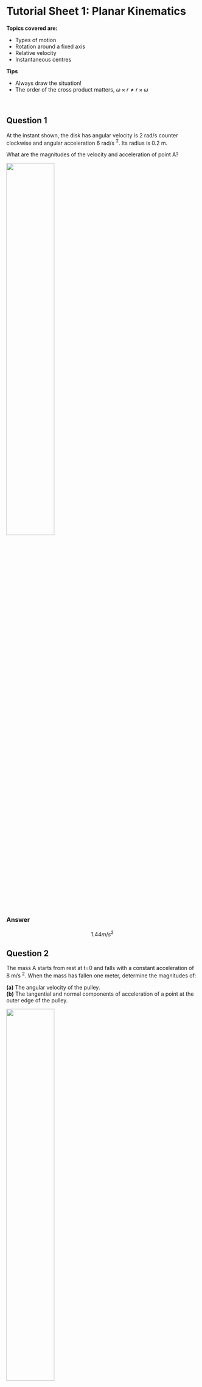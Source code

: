 <script type="text/x-mathjax-config">
  MathJax.Hub.Config({
    tex2jax: {
      inlineMath: [ ['$','$'], ["\\(","\\)"] ],
      processEscapes: true
    }
  });
</script>

<script type="text/javascript" async
  src="https://cdnjs.cloudflare.com/ajax/libs/mathjax/2.7.5/MathJax.js?config=TeX-MML-AM_CHTML">
</script>
<script type="text/javascript" src="tutorialSheetScripts.js"> </script>
<link rel="stylesheet" type="text/css" media="all" href="styles.css">


# Tutorial Sheet 1: Planar Kinematics

**Topics covered are:**
- Types of motion
- Rotation around a fixed axis
- Relative velocity
- Instantaneous centres

**Tips**
- Always draw the situation! 
- The order of the cross product matters, $\omega\times r \neq r\times\omega$

<br>

## Question 1 

At the instant shown, the disk has angular velocity is 2 rad/s counter clockwise and angular acceleration 6 rad/s $^2$. Its radius is 0.2 m. 

What are the magnitudes of the velocity and acceleration of point A?

<img src = "figs\01_planar_kinematics\Q1.jpg" width="50%"> <br>


### Answer

$$1.44m/s^2 $$

## Question 2

The mass A starts from rest at t=0 and falls with a constant acceleration of 8 m/s $^2$. When the mass has fallen one meter, determine the magnitudes of: 

**(a)** The angular velocity of the pulley. <br>
**(b)** The tangential and normal components of acceleration of a point at the outer edge of the pulley.

<img src = "figs\01_planar_kinematics\Q2.jpg" width="50%"> <br>

### Answer

**(a)** 

$$ 40 rad/s $$

**(b)** 

$$ 8m/s^2 $$

## Question 3

**(a)**  If the bicycle’s 120 mm radius sprocket  wheel rotates through one revolution, through how many revolutions does the 45 mm gear turn? <br>
**(b)** If the angular velocity of the sprocket wheel is 1 rad/s, what is the
 angular velocity of the gear?

<img src = "figs\01_planar_kinematics\Q3.jpg" width="50%"> <br>

### Answer

**(a)** 

$$ x=2.67 \text{ revs} $$ 

**(b)** 

$$ 67 rad/s $$ 

## Question 4

The disk is rotating about the origin with a constant clockwise angular velocity of 100 rpm. Determine the 𝑥 and 𝑦 components of velocity of points 𝐴 and 𝐵 (in cm/s).

<img src = "figs\01_planar_kinematics\Q4.jpg" width="50%"> <br>

### Answer

$$ v_B=167.55j  cm/s $$

## Question 5

The bar is moving in the x–y plane and is rotating in the counterclockwise direction. The magnitude of the velocity of point A relative to point B is 8 m/s. Relative to a nonrotating referenece frame with origin A, what is the 

**(a)** Angular velocity of the bar. <br>
**(b)**  Velocity of B relative to the reference frame in vector form.

<img src = "figs\01_planar_kinematics\Q5.jpg" width="50%"> <br>

### Answer

**(a)** 

$$ 4 rad/s $$

**(b)** 

$$ -4i + 6.93j$$ 

## Question 6

The bar is rotating in the counterclockwise direction with angular velocity ω. The magnitude of the velocity of point A relative to point B is 6 m/s. Determine the velocity of point B (relative to the origin).

<img src = "figs\01_planar_kinematics\Q6.jpg" width="50%"> <br>

### Answer

$$ v_B = 1.2i+2.4j \text{ m/s} $$

## Question 7

The helicopter is in planar motion in  the x–y plane. At the instant shown, the position of its center of mass, G, is x=2m, y=2.5m, and its velocity is $v_G=12i+4j$ (m/s). The position of point T, where the tail rotor is mounted, is x= −3.5m, y=4.5m. The helicopter’s angular velocity is 0.2 rad/s clockwise. What is the velocity of point T?

<img src = "figs\01_planar_kinematics\Q7.jpg" width="50%"> <br>

### Answer

$$ 12.4i+5.1j \text{ m/s}  $$

## Question 8

At the instant shown, the piston’s velocity is $v_C = −14i$ m/s. What is the angular velocity of the crank AB, which rotates around A?

<img src = "figs\01_planar_kinematics\Q8.jpg" width="50%"> <br>

### Answer

$$ \omega_{BA}=218 \text{ rad/s} $$

## Question 9

Points A and B of the 2 m bar slide on the plane surfaces. Point B is moving to the right at 3 m/s. What is the velocity of the midpoint G of the bar?

<img src = "figs\01_planar_kinematics\Q9.jpg" width="50%"> <br>

### Answer

$$ 1.5i- 0.547j \text{ m/s}$$

## Question 10

Bar AB rotates in the counterclockwise direction at 6 rad/s. Determine the angular velocity of bar BD and the velocity of point D.

<img src = "figs\01_planar_kinematics\Q10.jpg" width="50%"> <br>

### Answer

$$ v_D=6.4i-1.28j $$

## Question 11

The horizontal member ADE supporting the scoop is stationary. If the link BD is rotating in the clockwise direction at 1 rad/s,what is the angular velocity of the scoop?

<img src = "figs\01_planar_kinematics\Q11.jpg" width="50%"> <br>

### Answer

$$ \omega_{CE}=-1.47 \text{ rad/s} $$


## Question 12

The velocity of point O of the bat is $v_O$ =−1.83i− 4.27j m/s, and the bat rotates about the z axis with a counterclockwise angular velocity of 4 rad/s. What are the x and y coordinates of the bat’s instantaneous center?

<img src = "figs\01_planar_kinematics\Q12.jpg" width="50%"> <br>

### Answer

$$ (1.07,-0.46) \text{ m}$$

## Question 13
Points A and B of the 1m bar slide on the plane surfaces. The velocity of B is $v_B$ = 2i m/s.

**(a)** What are the coordinates of the instantaneous center of the bar? <br>
**(b)** Use the instantaneous center to determine the velocity at A.

<img src = "figs\01_planar_kinematics\Q9.jpg" width="50%"> <br>

### Answer

**(a)** 

$$ (0.34, 0.94) m$$

**(b)** 

$$ -0.724j \text{ m/s} $$

<br><br>

